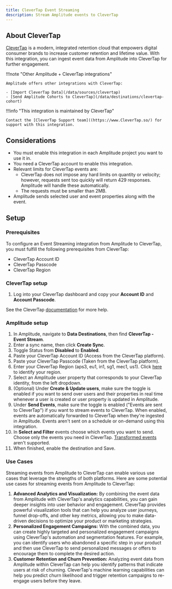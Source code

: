 ```yaml
---
title: CleverTap Event Streaming
description: Stream Amplitude events to CleverTap
---
```


## About CleverTap

[CleverTap](https://www.CleverTap.com) is a modern, integrated retention cloud that empowers digital consumer brands to increase customer retention and lifetime value. With this integration, you can ingest event data from Amplitude into CleverTap for further engagement.

!!!note "Other Amplitude + CleverTap integrations"

    Amplitude offers other integrations with CleverTap:

    - [Import CleverTap Data](/data/sources/clevertap)
    - [Send Amplitude Cohorts to CleverTap](/data/destinations/clevertap-cohort)

!!!info "This integration is maintained by CleverTap"

    Contact the [CleverTap Support team]((https://www.CleverTap.so/) for support with this integration.

## Considerations

- You must enable this integration in each Amplitude project you want to use it in.
- You need a CleverTap account to enable this integration.
- Relevant limits for CleverTap events are:
    - CleverTap does not impose any hard limits on quantity or velocity; however, requests sent too quickly will return 429 responses. Amplitude will handle these automatically. 
    - The requests must be smaller than 2MB.
- Amplitude sends selected user and event properties along with the event.

## Setup

### Prerequisites

To configure an Event Streaming integration from Amplitude to CleverTap, you must fulfill the following prerequisites from CleverTap:

- CleverTap Account ID
- CleverTap Passcode
- CleverTap Region

### CleverTap setup

1. Log into your CleverTap dashboard and copy your **Account ID** and **Account Passcode**.

See the CleverTap [documentation](https://www.google.com/url?q=https://docs.clevertap.com/docs/amplitude-cohort-import%23find-clevertap-project-details&sa=D&source=docs&ust=1692357152443535&usg=AOvVaw06TN-OkFNB19149ulkPqjM) for more help.

### Amplitude setup

1. In Amplitude, navigate to **Data Destinations**, then find **CleverTap - Event Stream**.
2. Enter a sync name, then click **Create Sync**.
3. Toggle Status from **Disabled** to **Enabled**.
4. Paste your CleverTap Account ID (Access from the CleverTap platform).
5. Paste your CleverTap Passcode (Taken from the CleverTap platform).
6. Enter your CleverTap Region (aps3, eu1, in1, sg1, mec1, us1). Click [here](https://developer.clevertap.com/docs/idc#api) to identify your region.
7. Select an Amplitude user property that corresponds to your CleverTap identity, from the left dropdown.
8. (Optional) Under **Create & Update users**, make sure the toggle is enabled if you want to send over users and their properties in real time whenever a user is created or user property is updated in Amplitude.
9. Under **Send Events**, make sure the toggle is enabled ("Events are sent to CleverTap") if you want to stream events to CleverTap. When enabled, events are automatically forwarded to CleverTap when they're ingested in Amplitude. Events aren't sent on a schedule or on-demand using this integration.
10. In **Select and Filter** events choose which events you want to send. Choose only the events you need in CleverTap. [Transformed events](https://www.google.com/url?q=https://help.amplitude.com/hc/en-us/articles/5913315221915-Transformations-Retroactively-modify-your-event-data-structure%23:~:text%3DAmplitude%2520Data%27s%2520transformations%2520feature%2520allows,them%2520to%2520all%2520historical%2520data.&sa=D&source=docs&ust=1692357097348525&usg=AOvVaw227AdCLFf9uo9MvuP2FKqY) aren't supported.
11. When finished, enable the destination and Save.

### Use Cases

Streaming events from Amplitude to CleverTap can enable various use cases that leverage the strengths of both platforms. Here are some potential use cases for streaming events from Amplitude to CleverTap:

1. **Advanced Analytics and Visualization:** By combining the event data from Amplitude with CleverTap's analytics capabilities, you can gain deeper insights into user behavior and engagement. CleverTap provides powerful visualization tools that can help you analyze user journeys, funnel drop-offs, and other key metrics, allowing you to make data-driven decisions to optimize your product or marketing strategies.
2. **Personalized Engagement Campaigns:** With the combined data, you can create highly targeted and personalized engagement campaigns using CleverTap's automation and segmentation features. For example, you can identify users who abandoned a specific step in your product and then use CleverTap to send personalized messages or offers to encourage them to complete the desired action.
3. **Customer Retention and Churn Prevention:** Analyzing event data from Amplitude within CleverTap can help you identify patterns that indicate users at risk of churning. CleverTap's machine learning capabilities can help you predict churn likelihood and trigger retention campaigns to re-engage users before they leave.
